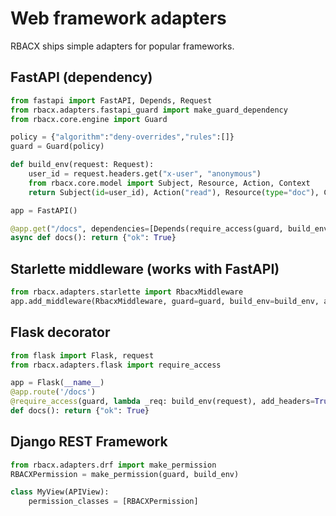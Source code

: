 
# Web framework adapters

RBACX ships simple adapters for popular frameworks.

## FastAPI (dependency)
```python
from fastapi import FastAPI, Depends, Request
from rbacx.adapters.fastapi_guard import make_guard_dependency
from rbacx.core.engine import Guard

policy = {"algorithm":"deny-overrides","rules":[]}
guard = Guard(policy)

def build_env(request: Request):
    user_id = request.headers.get("x-user", "anonymous")
    from rbacx.core.model import Subject, Resource, Action, Context
    return Subject(id=user_id), Action("read"), Resource(type="doc"), Context()

app = FastAPI()

@app.get("/docs", dependencies=[Depends(require_access(guard, build_env, add_headers=True))])
async def docs(): return {"ok": True}
```

## Starlette middleware (works with FastAPI)
```python
from rbacx.adapters.starlette import RbacxMiddleware
app.add_middleware(RbacxMiddleware, guard=guard, build_env=build_env, add_headers=True)
```

## Flask decorator
```python
from flask import Flask, request
from rbacx.adapters.flask import require_access

app = Flask(__name__)
@app.route('/docs')
@require_access(guard, lambda _req: build_env(request), add_headers=True)
def docs(): return {"ok": True}
```

## Django REST Framework
```python
from rbacx.adapters.drf import make_permission
RBACXPermission = make_permission(guard, build_env)

class MyView(APIView):
    permission_classes = [RBACXPermission]
```
